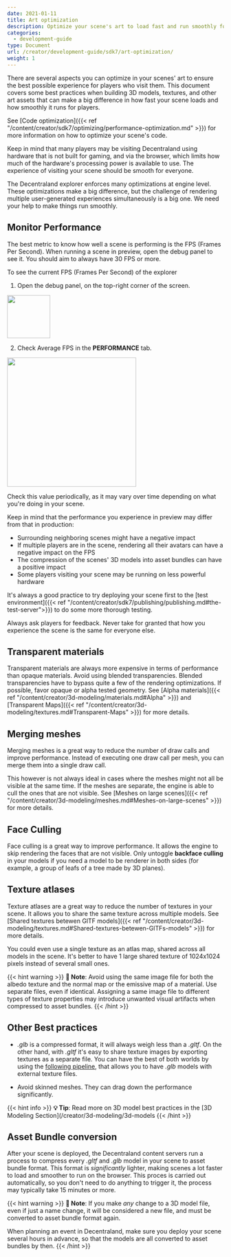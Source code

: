 ```yaml
---
date: 2021-01-11
title: Art optimization
description: Optimize your scene's art to load fast and run smoothly for all players.
categories:
  - development-guide
type: Document
url: /creator/development-guide/sdk7/art-optimization/
weight: 1
---
```


There are several aspects you can optimize in your scenes' art to ensure the best possible experience for players who visit them. This document covers some best practices when building 3D models, textures, and other art assets that can make a big difference in how fast your scene loads and how smoothly it runs for players.

See [Code optimization]({{< ref "/content/creator/sdk7/optimizing/performance-optimization.md" >}}) for more information on how to optimize your scene's code.

Keep in mind that many players may be visiting Decentraland using hardware that is not built for gaming, and via the browser, which limits how much of the hardware's processing power is available to use. The experience of visiting your scene should be smooth for everyone.

The Decentraland explorer enforces many optimizations at engine level. These optimizations make a big difference, but the challenge of rendering multiple user-generated experiences simultaneously is a big one. We need your help to make things run smoothly.

## Monitor Performance

The best metric to know how well a scene is performing is the FPS (Frames Per Second). When running a scene in preview, open the debug panel to see it. You should aim to always have 30 FPS or more.

To see the current FPS (Frames Per Second) of the explorer

1) Open the debug panel, on the top-right corner of the screen.

<img src="/images/debug-panel.png" width="100" />

2) Check  Average FPS in the **PERFORMANCE** tab.

<img src="/images/FPS.png" width="300" />

Check this value periodically, as it may vary over time depending on what you're doing in your scene.

Keep in mind that the performance you experience in preview may differ from that in production:

- Surrounding neighboring scenes might have a negative impact
- If multiple players are in the scene, rendering all their avatars can have a negative impact on the FPS
- The compression of the scenes' 3D models into asset bundles can have a positive impact
- Some players visiting your scene may be running on less powerful hardware

It's always a good practice to try deploying your scene first to the [test environment]({{< ref "/content/creator/sdk7/publishing/publishing.md#the-test-server">}}) to do some more thorough testing.

Always ask players for feedback. Never take for granted that how you experience the scene is the same for everyone else.


## Transparent materials

Transparent materials are always more expensive in terms of performance than opaque materials. Avoid using blended transparencies. Blended transparencies have to bypass quite a few of the rendering optimizations. If possible, favor opaque or alpha tested geometry. See [Alpha materials]({{< ref "/content/creator/3d-modeling/materials.md#Alpha" >}}) and [Transparent Maps]({{< ref "/content/creator/3d-modeling/textures.md#Transparent-Maps" >}}) for more details.

## Merging meshes

Merging meshes is a great way to reduce the number of draw calls and improve performance. Instead of executing one draw call per mesh, you can merge them into a single draw call.

This however is not always ideal in cases where the meshes might not all be visible at the same time. If the meshes are separate, the engine is able to cull the ones that are not visible. See [Meshes on large scenes]({{< ref "/content/creator/3d-modeling/meshes.md#Meshes-on-large-scenes" >}}) for more details.

## Face Culling

Face culling is a great way to improve performance. It allows the engine to skip rendering the faces that are not visible. Only untoggle **backface culling** in your models if you need a model to be renderer in both sides (for example, a group of leafs of a tree made by 3D planes).

## Texture atlases

Texture atlases are a great way to reduce the number of textures in your scene. It allows you to share the same texture across multiple models. See [Shared textures betewen GlTF models]({{< ref "/content/creator/3d-modeling/textures.md#Shared-textures-betewen-GlTFs-models" >}}) for more details.

You could even use a single texture as an atlas map, shared across all models in the scene. It's better to have 1 large shared texture of 1024x1024 pixels instead of several small ones.

{{< hint warning >}}
**📔 Note**: Avoid using the same image file for both the albedo texture and the normal map or the emissive map of a material. Use separate files, even if identical. Assigning a same image file to different types of texture properties may introduce unwanted visual artifacts when compressed to asset bundles.
{{< /hint >}}


## Other Best practices


- _.glb_ is a compressed format, it will always weigh less than a _.gltf_. On the other hand, with _.gltf_ it's easy to share texture images by exporting textures as a separate file. You can have the best of both worlds by using the [following pipeline](https://github.com/AnalyticalGraphicsInc/gltf-pipeline), that allows you to have _.glb_ models with external texture files.

- Avoid skinned meshes. They can drag down the performance significantly.

{{< hint info >}}
**💡 Tip**: Read more on 3D model best practices in the [3D Modeling Section](/creator/3d-modeling/3d-models
{{< /hint >}}

## Asset Bundle conversion

After your scene is deployed, the Decentraland content servers run a process to compress every _.gltf_ and _.glb_ model in your scene to asset bundle format. This format is _significantly_ lighter, making scenes a lot faster to load and smoother to run on the browser. This proces is carried out automatically, so you don't need to do anything to trigger it, the process may typically take 15 minutes or more.

{{< hint warning >}}
**📔 Note**: If you make _any_ change to a 3D model file, even if just a name change, it will be considered a new file, and must be converted to asset bundle format again.

When planning an event in Decentraland, make sure you deploy your scene several hours in advance, so that the models are all converted to asset bundles by then.
{{< /hint >}}